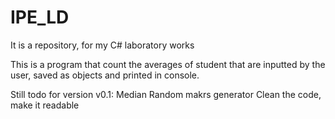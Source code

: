 # IPE_LD
It is a repository, for my C# laboratory works

This is a program that count the averages of student that are inputted by the user, 
saved as objects and printed in console.

Still todo for version v0.1:
Median
Random makrs generator
Clean the code, make it readable
